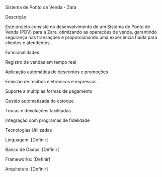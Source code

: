 Sistema de Ponto de Venda - Zara

Descrição

Este projeto consiste no desenvolvimento de um Sistema de Ponto de Venda (PDV) para a Zara, otimizando as operações de venda, garantindo segurança nas transações e proporcionando uma experiência fluida para clientes e atendentes.

Funcionalidades

Registro de vendas em tempo real

Aplicação automática de descontos e promoções

Emissão de recibos eletrônicos e impressos

Suporte a múltiplas formas de pagamento

Gestão automatizada de estoque

Trocas e devoluções facilitadas

Integração com programas de fidelidade

Tecnologias Utilizadas

Linguagem: [Definir]

Banco de Dados: [Definir]

Frameworks: [Definir]

Arquitetura: [Definir]
